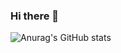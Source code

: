 ### Hi there 👋

![Anurag's GitHub stats](https://github-readme-stats.vercel.app/api?username=akhilreddyv3&show_icons=true&theme=transparent)
